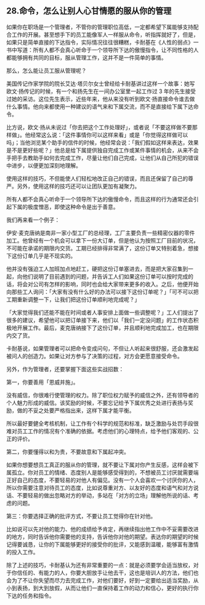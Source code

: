## 28.命令，怎么让别人心甘情愿的服从你的管理
如果你在职场是一个管理者，不管你的管理职位高低，一定都希望下属能够支持配合工作的开展。甚至想手下的员工能像军人一样服从命令，听指挥就好了，但是，如果只是简单直接的下达指令，实际情况往往很糟糕，卡耐基在《人性的弱点》一书中写道：所有人都不会真心听命于一个领导所下达的傲慢指令，让不同性格的人都能够拥有共同的目标，服从管理工作，这并不是一件简单的事情。


那么，怎么能让员工服从管理呢？


美国传记作家学院的院长艾达·塔贝尔女士曾经给卡耐基讲过这样一个故事：她写欧文·扬传记的时候，有一个和扬先生在一间办公室里一起工作过 3 年的先生接受过她的采访。这位先生表示，近些年来，他从来没有听到欧文·扬直接命令谁去做什么事情。他向来都使用一种建议的语气来和下属交流，而不是直接给下属下达命令。


比方说，欧文·扬从未说过「你去把这个工作处理好」，或者说「不要这样做不要那样做」。他经常这么说：「这件事情你可以这样来看」或是「你觉得这样做可以吗」；当他浏览某个助手的信件的时候，他经常会说：「我们假如这样来表达，效果是不是更好些呢？」他总是给下属提供独自完成工作或某件事情的机会，从来不会手把手去教助手如何去完成工作，尽量让他们自己完成，让他们从自己所犯的错误中进步，以便更加深刻地理解。


使用这样的技巧，不但能使人们轻松地改正自己的错误，而且还保留了自己的尊严。另外，使用这样的技巧还可以让团队更加有凝聚力。


所有人都不会真心听命于一个领导所下达的傲慢命令，而且这样的行为通常还会引起下属的极度憎恶，即使这种命令是出于善意。


我们再来看一个例子：


伊安·麦克唐纳是南非一家小型工厂的总经理，工厂主要负责一些精密仪器的零件加工。他曾经有一个机会可以拿下一份大订单，但是他认为按照工厂目前的状况，不可能在承诺的期限内交货。工期已经排得非常满了，这份订单又特别着急，想接下这份订单几乎是不现实的。


他并没有强迫工人加班加点地赶工，硬把这份订单塞进去，而是把大家召集到一起，向他们说明了目前遇到的问题，并告诉工人们如果这份订单可以按时完成的话，将会对公司有怎样的影响，同时也会给大家带来更多的收入。之后，他便开始向那些工人询问：「大家有没有什么好的办法可以接下这份订单呢？」「可不可以把工期重新调整一下，让我们把这份订单顺利地完成呢？」


「大家觉得我们还能不能在时间或者人事安排上面做一些调整呢？」工人们提出了很多的建议，希望他可以把订单接下来，他们以「我们一定没问题」的工作状态积极地开展工作。最后，麦克唐纳接下了这份订单，并且顺利地完成加工，也在期限内交了货。


卡耐基说，如果管理者可以把命令变成问句，不但让人听起来很舒服，还会激发起被问人的创造力。如果让对方参与了决策的过程，对方会更愿意接受命令。


另外，作为管理者，还要掌握下面这些实战招数：


第一，你要善用「恩威并施」。


没有威信，你很难行使管理的权力。除了职位权力赋予的威信之外，还有领导者的个人魅力形成的威信。该奖励的时候，不要忘记给予下属优秀之处进行表扬与奖励，做的不妥之处要严格指出来，这样下属才能平衡。


所以最好要健全考核机制，让工作有个科学的规范和标准，缺乏激励与处罚手段很难对员工工作的情况有个准确的依据。考虑他们的心理特点，给予他们客观的、公正的评价。


第二，你要懂得以和为贵，不要故意和下属起冲突。


如果你想要想员工真正的服从你的管理，就不要让下属对你产生反感，这样会被下属孤立。你对员工的情绪、态度别人是能够感受得到的，不想被员工讨厌就需要端正好自己的态度，不要轻易的对他人有偏见。没有一个人会喜欢一个讨厌你的人，所以你需要注意对待员工的态度，比如说尊重对方、以友好的态度和语气和对方说话、不要轻易的做出忽略对方的举动，多站在「对方的立场」理解他所说的话、考虑的问题。


第三：你要选择正确的批评方式，不要让员工觉得你在针对他。


比如说可以先对他的能力、他的成绩给予肯定，再继续指出他工作中不妥需要改进的地方，同时告诉他你需要他的支持，告诉他你对他的期望。表达你的期望的时候记得要诚恳，让你的下属能够更好的接受你的批评，又能感到温暖，能够富有激情的投入工作。


除了上述的技巧，卡耐基认为还有非常重要的一点：就是必须要学会适当放权，对于你信任的、有能力的人，你要大胆放手让他去干，这也是培训人的方法，他们也会为了不让你失望而尽力去完成工作，对他们要好，好到一定要给出适当奖励，从小到表扬，到大到放假，从而让他们一直保持着工作的动力和信心，更好的执行你下达的任务和指令。

